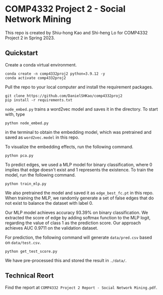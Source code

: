 # COMP4332 Project 2 - Social Network Mining
This repo is created by Shiu-hong Kao and Shi-heng Lo for COMP4332 Project 2 in Spring 2023.

## Quickstart
Create a conda virtual environment.
```
conda create -n comp4332proj2 python=3.9.12 -y
conda activate comp4332proj2
```
Pull the repo to your local computer and install the requirement packages.
```
git clone https://github.com/DanielSHKao/comp4332proj2
pip install -r requirements.txt
```

`node_embed.py` trains a word2vec model and saves it in the directory. To start with, type
```
python node_embed.py
```
in the terminal to obtain the embedding model, which was pretrained and saved as `word2vec.model` in this repo.

To visualize the embedding effects, run the following command.
```
python pca.py
```

To predict edges, we used a MLP model for binary classification, where 0 implies that edge doesn't exist and 1 represents the existence. To train the model, run the following command.
```
python train_mlp.py
```
We also pretrained the model and saved it as ```edge_best_fc.pt``` in this repo. When training the MLP, we randomly generate a set of false edges that do not exist to balance the dataset with label 0.

Our MLP model achieves accuracy 93.39% on binary classification. We extracted the score of edge by adding softmax function to the MLP logit, regarding the value of class 1 as the prediction score. Our approach achieves AUC 0.9711 on the validation dataset.

For prediction, the following command will generate `data/pred.csv` based on `data/test.csv`.
```
python get_test_score.py
```
We have pre-processed this and stored the result in `./data/`.

## Technical Reort
Find the report at `COMP4332 Project 2 Report - Social Network Mining.pdf`.
